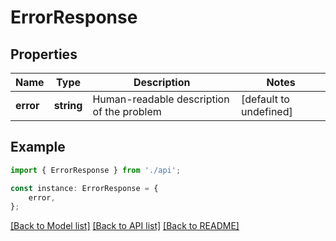 # ErrorResponse


## Properties

Name | Type | Description | Notes
------------ | ------------- | ------------- | -------------
**error** | **string** | Human-readable description of the problem | [default to undefined]

## Example

```typescript
import { ErrorResponse } from './api';

const instance: ErrorResponse = {
    error,
};
```

[[Back to Model list]](../README.md#documentation-for-models) [[Back to API list]](../README.md#documentation-for-api-endpoints) [[Back to README]](../README.md)
